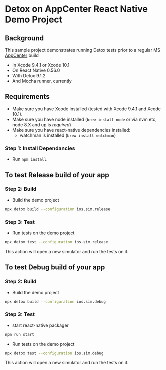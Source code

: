 # Detox on AppCenter React Native Demo Project

## Background

This sample project demonstrates running Detox tests prior to a regular MS [AppCenter](https://appcenter.ms/) build
* In Xcode 9.4.1 or Xcode 10.1
* On React Native 0.56.0
* With Detox 9.1.2
* And Mocha runner, currently

## Requirements

* Make sure you have Xcode installed (tested with Xcode 9.4.1 and Xcode 10.1).
* Make sure you have node installed (`brew install node` or via nvm etc, node 8.X and up is _required_)
* Make sure you have react-native dependencies installed:
   * watchman is installed (`brew install watchman`)

### Step 1: Install Dependancies

* Run `npm install`.

## To test Release build of your app
### Step 2: Build 
* Build the demo project
 
 ```sh
 npx detox build --configuration ios.sim.release
 ```
 
### Step 3: Test 
* Run tests on the demo project
 
 ```sh
 npx detox test --configuration ios.sim.release
 ```
 This action will open a new simulator and run the tests on it.

## To test Debug build of your app
### Step 2: Build 
* Build the demo project
 
 ```sh
 npx detox build --configuration ios.sim.debug
 ```
 
### Step 3: Test 

 * start react-native packager
 
  ```sh
 npm run start
 ```
 * Run tests on the demo project
 
 ```sh
 npx detox test --configuration ios.sim.debug
 ```
 This action will open a new simulator and run the tests on it.
